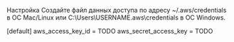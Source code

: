 Настройка
Создайте файл данных доступа по адресу ~/.aws/credentials в ОС Mac/Linux или C:\Users\USERNAME\.aws\credentials в ОС Windows.

[default]
aws_access_key_id = TODO
aws_secret_access_key = TODO
